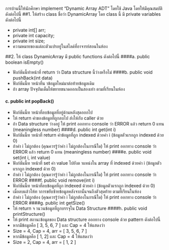 การบ้านนี้ให้นักศึกษา implement “Dynamic Array ADT” 
โดยใช้ Java โดยให้มีคุณสมบัติดังต่อไปนี้
##1. ให้สร้าง class ชื่อว่า DynamicArray โดย class นี้ มี private variables ดังต่อไปนี้
* private int[] arr;
* private int capacity;
* private int size;
* ความหมายของแต่ละตัวแปรอยู่ในสไลด์ที่อาจารย์สอนในห้อง

##2. ให้ class DynamicArray มี public functions ดังต่อไปนี้
####a. public boolean isEmpty()
* ฟังก์ชันนี้ทำหน้าที่ return ว่า Data structure นี้ว่างหรือไม่
####b. public void pushBack(int data)
 * ฟังก์ชันนี้ท าหน้าที่น าข้อมูลใหม่มาต่อท้ายข้อมูลเดิม
 * ถ้า array ปัจจุบันเต็มให้ขยายขนาดออกเป็นสองเท่า ตามที่เรียนในห้อง
#### c. public int popBack()
 * ฟังก์ชันนี้ท าหน้าที่ลบข้อมูลที่อยู่ด้านหลังสุดออกไป
 * ให้ return ค่าของข้อมูลที่ถูกลบไป ส่งให้กับ caller ด้วย
 * ถ้า Data structure ว่างอยู่ ให้ print ออกทาง console ว่า ERROR แล้ว return 0 แทน
(meaningless number)
####d. public int get(int i)
 * ฟังก์ชันนี้ท าหน้าที่ return ค่าข้อมูลที่ถูก indexed ด้วยค่า i (ข้อมูลตัวแรกถูก indexed ด้วย 0)
 * ถ้าค่า i ไม่ถูกต้อง (คุณควรรู้ว่าค่า i ไม่ถูกต้องในกรณีใด) ให้ print ออกทาง console ว่า ERROR
แล้ว return 0 แทน (meaningless number)
####e. public void set(int i, int value)
 * ฟังก์ชันนี้ท าหน้าที่ set ค่า value ไปยังต าแหน่งใน array ที่ indexed ด้วยค่า i (ข้อมูลตัวแรกถูก
indexed ด้วย 0)
 * ถ้าค่า i ไม่ถูกต้อง (คุณควรรู้ว่าค่า i ไม่ถูกต้องในกรณีใด) ให้ print ออกทาง console ว่า ERROR
####f. public void remove(int i)
 * ฟังก์ชันนี้ท าหน้าที่ลบข้อมูลที่ถูก indexed ด้วยค่า i (ข้อมูลตัวแรกถูก indexed ด้วย 0)
 * เมื่อลบแล้วให้ท าการขยับซ้ายข้อมูลหลังจากนั้นจนถึงตัวสุดท้าย ตามที่เรียนในห้อง
 * ถ้าค่า i ไม่ถูกต้อง (คุณควรรู้ว่าค่า i ไม่ถูกต้องในกรณีใด) ให้ print ออกทาง console ว่า ERROR
####g. public int getSize()
 * ให้ return จ านวนข้อมูลที่ถูกบรรจุใน Data Structure
####h. public void printStructure()
 * ให้ print สถานะข้อมูลของ Data structure ออกทาง console ด้วย pattern ดังต่อไปนี้
 * หากมีข้อมูลคือ [ 3, 5, 6, 7 ] และ Cap = 4 ให้แสดงว่า
 * Size = 4, Cap = 4, arr = [ 3, 5, 6, 7 ]
 * หากมีข้อมูลคือ [ 1, 2] และ Cap = 4 ให้แสดงว่า
 * Size = 2, Cap = 4, arr = [ 1, 2 ]
